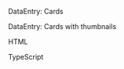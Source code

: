 DataEntry: Cards
<snippet id='dataentry-wellcome-html'/>

DataEntry: Cards with thumbnails

HTML
<snippet id='dataentry-login-html'/>

TypeScript
<snippet id='dataentry-wellcome-login-code'/>